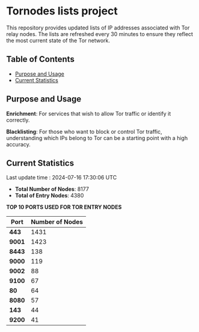 # Tornodes lists project

This repository provides updated lists of IP addresses associated with Tor relay nodes. The lists are refreshed every 30 minutes to ensure they reflect the most current state of the Tor network.

## Table of Contents

- [Purpose and Usage](#purpose-and-usage)
- [Current Statistics](#current-statistics)


## Purpose and Usage

**Enrichment**: For services that wish to allow Tor traffic or identify it correctly.

**Blacklisting**: For those who want to block or control Tor traffic, understanding which IPs belong to Tor can be a starting point with a high accuracy.

## Current Statistics

Last update time : 2024-07-16 17:30:06 UTC

- **Total Number of Nodes**: 8177
- **Total of Entry Nodes**: 4380

**TOP 10 PORTS USED FOR TOR ENTRY NODES**

| **Port** | **Number of Nodes** |
|------|-----------------|
| **443**   | 1431  |
| **9001**   | 1423  |
| **8443**   | 138  |
| **9000**   | 119  |
| **9002**   | 88  |
| **9100**   | 67  |
| **80**   | 64  |
| **8080**   | 57  |
| **143**   | 44  |
| **9200**   | 41  |

